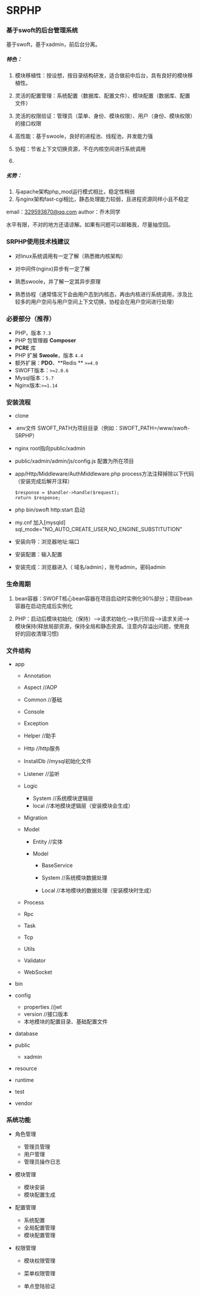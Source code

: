 #  SRPHP

###  基于swoft的后台管理系统

基于swoft，基于xadmin，前后台分离。

#####  特色：

1. 模块移植性：按设想，按目录结构研发，适合做前中后台，具有良好的模块移植性。

2. 灵活的配置管理：系统配置（数据库、配置文件）、模块配置（数据库、配置文件）

3. 灵活的权限验证：管理员（菜单、身份、模块权限）、用户（身份、模块权限）的接口权限

4. 高性能：基于swoole，良好的进程池、线程池，并发能力强

5. 协程：节省上下文切换资源，不在内核空间进行系统调用

6. [swoft2文档]: https://www.swoft.org/documents/v2/index.html

#####  劣势：

1. 与apache架构php_mod运行模式相比，稳定性稍弱
2. 与nginx架构fast-cgi相比，静态处理能力较弱，且进程资源同样小且不稳定

email：329593870@qq.com author：乔木同学

水平有限，不对的地方还请谅解。如果有问题可以邮箱我，尽量抽空回。



###  SRPHP使用技术栈建议

+ 对linux系统调用有一定了解（熟悉微内核架构）

+ 对中间件(nginx)异步有一定了解

+ 熟悉swoole，并了解一定其异步原理

+ 熟悉协程（通常情况下会由用户态到内核态，再由内核进行系统调用，涉及比较多的用户空间与用户空间上下文切换，协程会在用户空间进行处理）


### 必要部分（推荐）

- PHP，版本 `7.3`
- PHP 包管理器 **Composer**
- **PCRE** 库
- PHP 扩展 **Swoole**，版本 `4.4`
- 额外扩展：**PDO**、**Redis **   `>=4.0`
- SWOFT版本：`>=2.0.6`
- Mysql版本：`5.7`
- Nginx版本:`>=1.14`



###   安装流程

+ clone

+ .env文件 SWOFT_PATH为项目目录（例如：SWOFT_PATH=/www/swoft-SRPHP）

+ nginx root指向public/xadmin 

+ public/xadmin/admin/js/config.js 配置为所在项目

+ app/Http/Middleware/AuthMiddleware.php process方法注释掉除以下代码 （安装完成后解开注释）

  ```
  $response = $handler->handle($request);
  return $response;
  ```

+ php bin/swoft http:start 启动

+ my.cnf 加入[mysqld] sql_mode="NO_AUTO_CREATE_USER,NO_ENGINE_SUBSTITUTION" 

+ 安装向导：浏览器地址:端口

+ 安装配置：输入配置

+ 安装完成：浏览器进入（ 域名/admin），账号admin，密码admin



###  生命周期

1. bean容器：SWOFT核心bean容器在项目启动时实例化90%部分；项目bean容器在启动完成后实例化

2. PHP：启动后模块初始化（保持）-->请求初始化-->执行阶段-->请求关闭-->模块保持(释放局部资源，保持全局和静态资源。注意内存溢出问题，使用良好的回收清理习惯)


###  文件结构

+ app 

  + Annotation

  + Aspect //AOP

  + Common //基础

  + Console

  + Exception

  + Helper //助手

  + Http //http服务

  + InstallDb //mysql初始化文件

  + Listener //监听

  + Logic

    + System //系统模块逻辑层
    + local //本地模块逻辑层（安装模块会生成）

  + Migration

  + Model

    + Entity //实体

    + Model 

      + BaseService

      + System //系统模块数据处理
      + Local //本地模块的数据处理（安装模块时生成）

  + Process

  + Rpc

  + Task

  + Tcp

  + Utils

  + Validator

  + WebSocket

+ bin

+ config

  + properties //jwt
  + version //接口版本
  + 本地模块的配置目录、基础配置文件

+ database

+ public

  + xadmin

+ resource

+ runtime

+ test

+ vendor


###  系统功能

+ 角色管理

  + 管理员管理
  + 用户管理
  + 管理员操作日志

+ 模块管理

  + 模块安装
  + 模块配置生成

+ 配置管理

  + 系统配置
  + 全局配置管理
  + 模块配置管理

+ 权限管理

  + 模块权限管理

  + 菜单权限管理

  + 单点登陆验证

